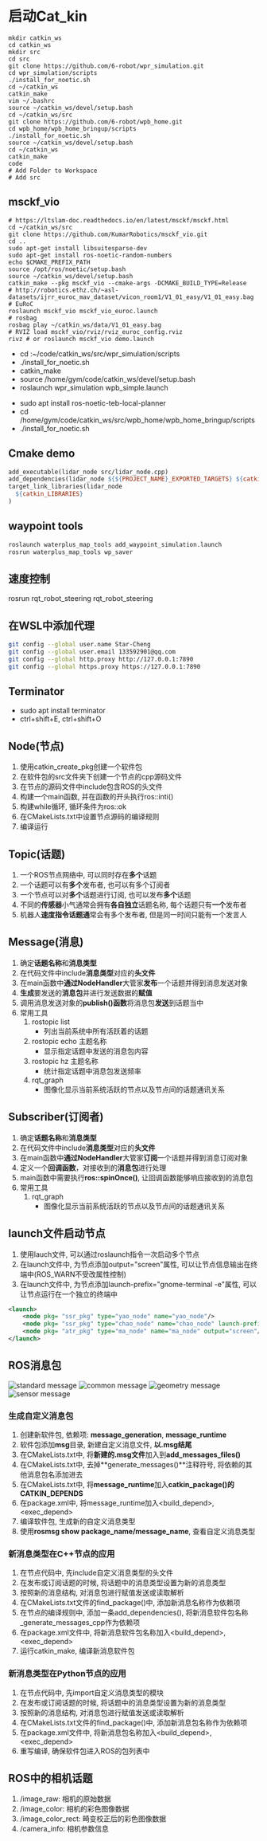 # 启动Cat_kin

```shell
mkdir catkin_ws
cd catkin_ws
mkdir src
cd src
git clone https://github.com/6-robot/wpr_simulation.git
cd wpr_simulation/scripts
./install_for_noetic.sh
cd ~/catkin_ws
catkin_make
vim ~/.bashrc
source ~/catkin_ws/devel/setup.bash
cd ~/catkin_ws/src
git clone https://github.com/6-robot/wpb_home.git
cd wpb_home/wpb_home_bringup/scripts
./install_for_noetic.sh
source ~/catkin_ws/devel/setup.bash
cd ~/catkin_ws
catkin_make
code
# Add Folder to Workspace
# Add src
```

## msckf_vio

```shell
# https://ltslam-doc.readthedocs.io/en/latest/msckf/msckf.html
cd ~/catkin_ws/src
git clone https://github.com/KumarRobotics/msckf_vio.git
cd ..
sudo apt-get install libsuitesparse-dev
sudo apt-get install ros-noetic-random-numbers
echo $CMAKE_PREFIX_PATH
source /opt/ros/noetic/setup.bash
source ~/catkin_ws/devel/setup.bash
catkin_make --pkg msckf_vio --cmake-args -DCMAKE_BUILD_TYPE=Release
# http://robotics.ethz.ch/~asl-datasets/ijrr_euroc_mav_dataset/vicon_room1/V1_01_easy/V1_01_easy.bag
# EuRoC
roslaunch msckf_vio msckf_vio_euroc.launch
# rosbag
rosbag play ~/catkin_ws/data/V1_01_easy.bag
# RVIZ load msckf_vio/rviz/rviz_euroc_config.rviz
rivz # or roslaunch msckf_vio demo.launch
```

+ cd :~/code/catkin_ws/src/wpr_simulation/scripts
+ ./install_for_noetic.sh
+ catkin_make
+ source /home/gym/code/catkin_ws/devel/setup.bash
+ roslaunch wpr_simulation wpb_simple.launch
<!-- + conda env: pip install rospkg -->
+ sudo apt install ros-noetic-teb-local-planner
+ cd /home/gym/code/catkin_ws/src/wpb_home/wpb_home_bringup/scripts
+ ./install_for_noetic.sh

## Cmake demo

```Makefile
add_executable(lidar_node src/lidar_node.cpp)
add_dependencies(lidar_node ${${PROJECT_NAME}_EXPORTED_TARGETS} ${catkin_EXPORTED_TARGETS})
target_link_libraries(lidar_node
  ${catkin_LIBRARIES}
)
```

## waypoint tools

```bash
roslaunch waterplus_map_tools add_waypoint_simulation.launch
rosrun waterplus_map_tools wp_saver
```

## 速度控制

rosrun rqt_robot_steering rqt_robot_steering

## 在WSL中添加代理

```bash
git config --global user.name Star-Cheng
git config --global user.email 133592901@qq.com
git config --global http.proxy http://127.0.0.1:7890
git config --global https.proxy https://127.0.0.1:7890
```

## Terminator

+ sudo apt install terminator
+ ctrl+shift+E, ctrl+shift+O

## Node(节点)

1. 使用catkin_create_pkg创建一个软件包
2. 在软件包的src文件夹下创建一个节点的cpp源码文件
3. 在节点的源码文件中include包含ROS的头文件
4. 构建一个main函数, 并在函数的开头执行ros::inti()
5. 构建while循环, 循环条件为ros::ok
6. 在CMakeLists.txt中设置节点源码的编译规则
7. 编译运行

## Topic(话题)

1. 一个ROS节点网络中, 可以同时存在**多个**话题
2. 一个话题可以有**多个**发布者, 也可以有多个订阅者
3. 一个节点可以对**多个**话题进行订阅, 也可以发布**多个**话题
4. 不同的**传感器**小气通常会拥有**各自独立**话题名称, 每个话题只有**一个**发布者
5. 机器人**速度指令话题通**常会有多个发布者, 但是同一时间只能有一个发言人

## Message(消息)

1. 确定**话题名称**和**消息类型**
2. 在代码文件中include**消息类型**对应的**头文件**
3. 在main函数中**通过NodeHandler**大管家**发布**一个话题并得到消息发送对象
4. **生成**要发送的**消息包**并进行发送数据的**赋值**
5. 调用消息发送对象的**publish()函数**将消息包**发送**到话题当中
6. 常用工具
    1. rostopic list
        + 列出当前系统中所有活跃着的话题
    2. rostopic echo 主题名称
        + 显示指定话题中发送的消息包内容
    3. rostopic hz 主题名称
        + 统计指定话题中消息包发送频率
    4. rqt_graph
        + 图像化显示当前系统活跃的节点以及节点间的话题通讯关系

## Subscriber(订阅者)

1. 确定**话题名称**和**消息类型**
2. 在代码文件中include**消息类型**对应的**头文件**
3. 在main函数中**通过NodeHandler**大管家**订阅**一个话题并得到消息订阅对象
4. 定义一个**回调函数**，对接收到的**消息包**进行处理
5. main函数中需要执行**ros::spinOnce()**, 让回调函数能够响应接收到的消息包
6. 常用工具
    1. rqt_graph
        + 图像化显示当前系统活跃的节点以及节点间的话题通讯关系

## launch文件启动节点

1. 使用lauch文件, 可以通过roslaunch指令一次启动多个节点
2. 在launch文件中, 为节点添加output="screen"属性, 可以让节点信息输出在终端中(ROS_WARN不受改属性控制)
3. 在launch文件中, 为节点添加launch-prefix="gnome-terminal -e"属性, 可以让节点运行在一个独立的终端中

```xml
<launch>
    <node pkg= "ssr_pkg" type="yao_node" name="yao_node"/>
    <node pkg= "ssr_pkg" type="chao_node" name="chao_node" launch-prefix="gnome-terminal -e"/>
    <node pkg= "atr_pkg" type="ma_node" name="ma_node" output="screen"/>
</launch>
```

## ROS消息包

![standard message](./images/std_msgs.png)
![common message](./images/common_msgs.png)
![geometry message](./images/geometry_msgs.png)
![sensor message](./images/sensor_msgs.png)

### 生成自定义消息包

1. 创建新软件包, 依赖项: **message_generation**, **message_runtime**
2. 软件包添加**msg**目录, 新建自定义消息文件, **以.msg结尾**
3. 在CMakeLists.txt中, 将**新建的.msg文件**加入到**add_messages_files()**
4. 在CMakeLists.txt中, 去掉**generate_messages()**注释符号, 将依赖的其他消息包名添加进去
5. 在CMakeLists.txt中, 将**message_runtime**加入**catkin_package()**的**CATKIN_DEPENDS**
6. 在package.xml中, 将message_runtime加入<build_depend>, <exec_depend>
7. 编译软件包, 生成新的自定义消息类型
8. 使用**rosmsg show package_name/message_name**, 查看自定义消息类型

### 新消息类型在C++节点的应用

1. 在节点代码中, 先include自定义消息类型的头文件
2. 在发布或订阅话题的时候, 将话题中的消息类型设置为新的消息类型
3. 按照新的消息结构, 对消息包进行赋值发送或读取解析
4. 在CMakeLists.txt文件的find_package()中, 添加新消息名称作为依赖项
5. 在节点的编译规则中, 添加一条add_dependencies(), 将新消息软件包名称_generate_messages_cpp作为依赖项
6. 在package.xml文件中, 将新消息软件包名称加入<build_depend>, <exec_depend>
7. 运行catkin_make, 编译新消息软件包

### 新消息类型在Python节点的应用

1. 在节点代码中, 先import自定义消息类型的模块
2. 在发布或订阅话题的时候, 将话题中的消息类型设置为新的消息类型
3. 按照新的消息结构, 对消息包进行赋值发送或读取解析
4. 在CMakeLists.txt文件的find_package()中, 添加新消息包名称作为依赖项
5. 在package.xml文件中, 将新消息包名称加入<build_depend>, <exec_depend>
6. 重写编译, 确保软件包进入ROS的包列表中

## ROS中的相机话题

1. /image_raw: 相机的原始数据
2. /image_color: 相机的彩色图像数据
3. /image_color_rect: 畸变校正后的彩色图像数据
4. /camera_info: 相机参数信息

